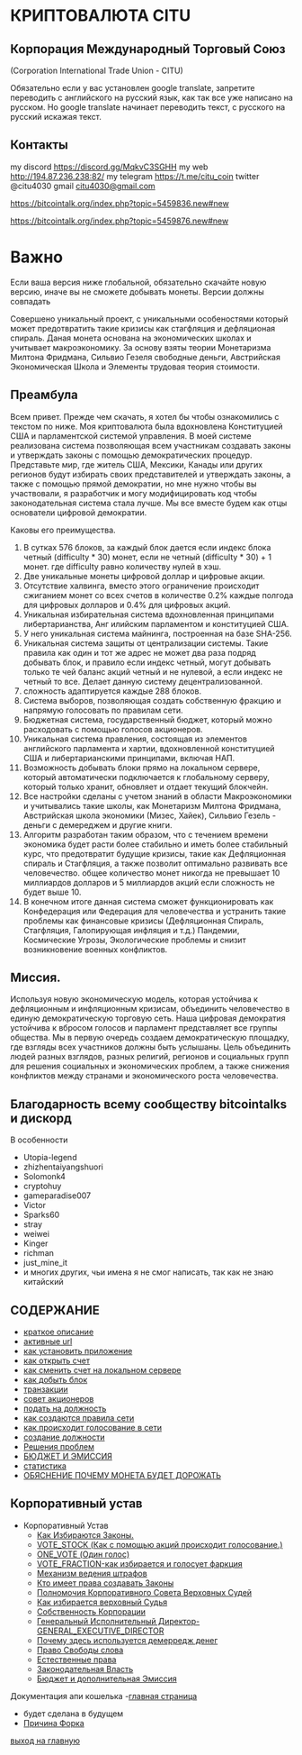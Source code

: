 # КРИПТОВАЛЮТА CITU
## Корпорация Международный Торговый Союз
(Corporation International Trade Union - CITU)

Обязательно если у вас установлен google translate, запретите переводить с английского на русский язык,
как так все уже написано на русском. Но google translate начинает переводить текст, с русского на русский искажая текст.

## Контакты
my discord https://discord.gg/MqkvC3SGHH
my web http://194.87.236.238:82/
my telegram https://t.me/citu_coin
twitter @citu4030
gmail 
citu4030@gmail.com

https://bitcointalk.org/index.php?topic=5459836.new#new

https://bitcointalk.org/index.php?topic=5459876.new#new
# Важно
Если ваша версия ниже глобальной, обязательно скачайте новую версию,
иначе вы не сможете добывать монеты. Версии должны совпадать

Совершено уникальный проект, с уникальными особеностями который может предотвратить такие кризисы как стагфляция и дефляционая спираль.
Даная монета основана на экономических школах и учитывает макроэкономику. За основу взяты теории Монетаризма Милтона Фридмана,
Сильвио Гезеля свободные деньги, Австрийская Экономическая Школа и Элементы трудовая теория стоимости.


## Преамбула
Всем привет.
Прежде чем скачать, я хотел бы чтобы ознакомились с текстом по ниже.
Моя криптовалюта была вдохновлена Конституцией США и парламентской системой управления.
В моей системе реализована система позволяющая всем участникам создавать законы и утверждать законы с помощью демократических процедур.
Представьте мир, где житель США, Мексики, Канады или других регионов будут избирать своих представителей и утверждать законы,
а также с помощью прямой демократии, но мне нужно чтобы вы участвовали, я разработчик и могу модифицировать
код чтобы законодательная система стала лучше. Мы все вместе будем как отцы основатели цифровой демократии.

Каковы его преимущества.
1. В сутках 576 блоков, за каждый блок дается если индекс блока четный (difficulty * 30) монет, если не четный
   (difficulty * 30) + 1 монет. где difficulty равно количеству нулей в хэш.
2. Две уникальные монеты цифровой доллар и цифровые акции.
3. Отсутствие халвинга, вместо этого ограничение происходит сжиганием монет со всех счетов в количестве
   0.2% каждые полгода для цифровых долларов и 0.4% для цифровых акций.
4. Уникальная избирательная система вдохновленная принципами либертарианства, Анг илийским парламентом и
   конституцией США.
5. У него уникальная система майнинга, построенная на базе SHA-256.
6. Уникальная система защиты от централизации системы. Такие правила
   как один и тот же адрес не может два раза подряд добывать блок, и
   правило если индекс четный, могут добывать только те чей баланс акций четный и не нулевой,
   а если индекс не четный то все.
   Делает данную систему децентрализованной.
6. сложность адаптируется каждые 288 блоков.
7. Система выборов, позволяющая создать собственную фракцию и напрямую голосовать по правилам сети.
8. Бюджетная система, государственный бюджет, который можно расходовать с помощью голосов акционеров.
9.  Уникальная система правления, состоящая из элементов английского парламента и хартии, вдохновленной конституцией
    США и либертарианскими принципами, включая НАП.
10. Возможность добывать блоки прямо на локальном сервере, который автоматически подключается к глобальному серверу, который только хранит,
    обновляет и отдает текущий блокчейн.
11. Все настройки сделаны с учетом знаний в области Макроэкономики и учитывались такие школы, как Монетаризм Милтона Фридмана,
    Австрийская школа экономики (Мизес, Хайек), Сильвио Гезель - деньги с демереджем и другие книги.
12. Алгоритм разработан таким образом, что с течением времени экономика будет расти более стабильно и иметь более стабильный курс,
    что предотвратит будущие кризисы, такие как Дефляционная спираль и Стагфляция, а также позволит оптимально развивать все человечество.
    общее количество монет никогда не превышает 10 миллиардов долларов и 5 миллиардов акций если сложность не будет выше 10.
13. В конечном итоге данная система сможет функционировать как Конфедерация или Федерация для человечества
    и устранить такие проблемы как финансовые кризисы (Дефляционная Спираль, Стагфляция, Галопирующая инфляция и т.д.)
    Пандемии, Космические Угрозы, Экологические проблемы и снизит возникновение военных конфликтов.

## Миссия.
Используя новую экономическую модель, которая устойчива к дефляционным и инфляционным кризисам,
объединить человечество в единую демократическую торговую сеть. Наша цифровая демократия устойчива к вбросом голосов
и парламент представляет все группы общества. Мы в первую очередь создаем демократическую площадку,
где взгляды всех участников должны быть услышаны. Цель объединить людей разных взглядов, разных религий,
регионов и социальных групп для решения социальных и экономических проблем, а также снижения конфликтов между
странами и экономического роста человечества.


## Благодарность всему сообществу bitcointalks и дискорд
В особенности
- Utopia-legend
- zhizhentaiyangshuori
- Solomonk4
- cryptohuy
- gameparadise007
- Victor
- Sparks60
- stray
- weiwei
- Kinger
- richman
- just_mine_it
- и многих других, чьи имена я не смог написать, так как не знаю китайский

## СОДЕРЖАНИЕ
- [краткое описание](../documentation/preamble.md)
- [активные url](../documentation/active-url.md)
- [как установить приложение](../documentation/install.md)
- [как открыть счет](../documentation/create-account.md)
- [как сменить счет на локальном сервере](../documentation/change-account.md)
- [как добыть блок](../documentation/mine.md)
- [транзакции](../documentation/transactions.md)
- [совет акционеров](../documentation/board-of-shareholders.md)
- [подать на должность](../documentation/management.md)
- [как создаются правила сети](../documentation/create-law.md)
- [как происходит голосование в сети](../documentation/voting-in-network.md)
- [создание должности](../documentation/create-postion.md)
- [Решения проблем](../documentation/solving-common-problems.md)
- [БЮДЖЕТ И ЭМИССИЯ](../documentation/how_to_create_a_budget_and_emission.md)
- [статистика](../documentation/statistics.md)
- [ОБЯСНЕНИЕ ПОЧЕМУ МОНЕТА БУДЕТ ДОРОЖАТЬ](../documentation/EXPLAIN.md)

[//]: # (- [создание фракции]&#40;../documentation/create-fraction.md&#41;)
## Корпоративный устав
- Корпоративный Устав
    - [Как Избираются Законы.](../charter/HOW_LAWS_ARE_CHOSEN.md)
    - [VOTE_STOCK (Как с помощью акций происходит голосование.)](../charter/VOTE_STOCK.md)
    - [ONE_VOTE (Один голос)](../charter/ONE_VOTE.md)
    - [VOTE_FRACTION-как избирается и голосует фаркция](../charter/VOTE_FRACTION.md)
    - [Механизм ведения штрафов](../charter/MECHANISM_FOR_REDUCING_THE_NUMBER_OF_SHARES.md)
    - [Кто имеет права создавать Законы](../charter/WHO_HAS_THE_RIGHT_TO_CREATE_LAWS.md)
    - [Полномочия Корпоративного Совета Верховных Судей](../charter/POWERS_OF_THE_CORPORATE_COUNCIL_OF_JUDGES.md)
    - [Как избирается верховный Судья](../charter/HOW_THE_CHIEF_JUDGE_IS_CHOSEN.md)
    - [Собственность Корпорации](../charter/PROPERTY_OF_THE_CORPORATION.md)
    - [Генеральный Исполнительный Директор-GENERAL_EXECUTIVE_DIRECTOR](../charter/GENERAL_EXECUTIVE_DIRECTOR.md)
    - [Почему здесь используется демерредж денег](../charter/EXPLANATION_WHY_MONEY_DEMURAGE_IS_USED_HERE.md)
    - [Право Свободы слова](../charter/FREEDOM_OF_SPEECH.md)
    - [Естественные права](../charter/RIGHTS.md)
    - [Законодательная Власть](../charter/POWER.md)
    - [Бюджет и дополнительная Эмиссия](../charter/BUDGET%20AND%20EMISSION.md)


Документация апи кошелька
 -[главная страница](../documentation/documentation-api-wallet.md)
 - будет сделана в будущем
 - [Причина Форка](../documentation/afterFork.md)
    

[выход на главную](../readme.md)